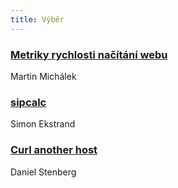 ```yaml
---
title: Výběr
---
```


### [Metriky rychlosti načítání webu](https://www.vzhurudolu.cz/prirucka/metriky-rychlosti)
Martin Michálek

### [sipcalc](http://www.routemeister.net/projects/sipcalc/)
Simon Ekstrand

### [Curl another host](https://daniel.haxx.se/blog/2018/04/05/curl-another-host/)
Daniel Stenberg

